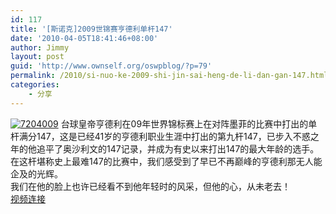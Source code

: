 ```yaml
---
id: 117
title: '[斯诺克]2009世锦赛亨德利单杆147'
date: '2010-04-05T18:41:46+08:00'
author: Jimmy
layout: post
guid: 'http://www.ownself.org/oswpblog/?p=79'
permalink: /2010/si-nuo-ke-2009-shi-jin-sai-heng-de-li-dan-gan-147.html
categories:
    - 分享
---
```


[![7204009 ](/wp-content/uploads/2010/2009147_10007/hendry_thumb.jpg "7204009 ")](/wp-content/uploads/2010/2009147_10007/hendry.jpg) 台球皇帝亨德利在09年世界锦标赛上在对阵墨菲的比赛中打出的单杆满分147，这是已经41岁的亨德利职业生涯中打出的第九杆147，已步入不惑之年的他追平了奥沙利文的147记录，并成为有史以来打出147的最大年龄的选手。   
 在这杆堪称史上最难147的比赛中，我们感受到了早已不再巅峰的亨德利那无人能企及的光辉。   
 我们在他的脸上也许已经看不到他年轻时的风采，但他的心，从未老去！   
 [视频连接](http://v.youku.com/v_show/id_XOTc2Nzk3ODQ=.html)